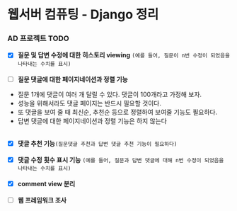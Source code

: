 <h1>웹서버 컴퓨팅 - Django 정리</h1>
<h3>AD 프로젝트 TODO</h3>

- [X] **질문 및 답변 수정에 대한 히스토리 viewing** ```(예를 들어, 질문이 n번 수정이 되었음을 나타내는 수치를 표시)```<br><br>
- [ ] **질문 댓글에 대한 페이지네이션과 정렬 기능** 
- 질문 1개에 댓글이 여러 개 달릴 수 있다. 댓글이 100개라고 가정해 보자. 
- 성능을 위해서라도 댓글 페이지는 반드시 필요할 것이다.  
- 또 댓글을 보여 줄 때 최신순, 추천순 등으로 정렬하여 보여줄 기능도 필요하다. 
- 답변 댓글에 대한 페이지네이션과 정렬 기능은 하지 않는다<br><br>
- [X] **댓글 추천 기능**```(질문댓글 추천과 답변 댓글 추천 기능이 필요하다)```<br><br>
- [X] **댓글 수정 횟수 표시 기능** ```(예를 들어, 질문과 답변 댓글에 대해 n번 수정이 되었음을 나타내는 수치를 표시)```<br><br>
- [X] **comment view 분리**<br><br>
- [ ] **웹 프레임워크 조사**